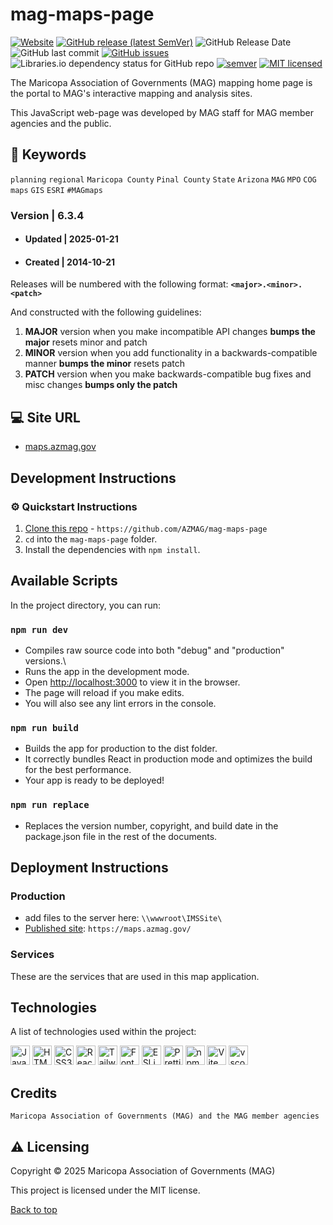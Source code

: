 # mag-maps-page

[![Website](https://img.shields.io/website-up-down-green-red/http/shields.io.svg?label=website)](http://maps.azmag.gov/)
[![GitHub release (latest SemVer)](https://img.shields.io/github/v/release/AZMAG/mag-maps-page?&logo=github&style=flat-square)](https://github.com/AZMAG/mag-maps-page/releases)
![GitHub Release Date](https://img.shields.io/github/release-date/AZMAG/mag-maps-page?&logo=github&style=flat-square)
![GitHub last commit](https://img.shields.io/github/last-commit/AZMAG/mag-maps-page?&logo=github&style=flat-square)
[![GitHub issues](https://img.shields.io/github/issues/AZMAG/mag-maps-page?&logo=github&style=flat-square)](https://github.com/AZMAG/mag-maps-page/issues)
![Libraries.io dependency status for GitHub repo](https://img.shields.io/librariesio/github/AZMAG/mag-maps-page?style=flat-square)
[![semver](https://img.shields.io/badge/semver-2.0.0-blue?style=flat-square)](https://semver.org/)
[![MIT licensed](https://img.shields.io/badge/license-MIT-blue.svg)](https://opensource.org/licenses/MIT)

The Maricopa Association of Governments (MAG) mapping home page is the portal to MAG's interactive mapping and analysis sites.

This JavaScript web-page was developed by MAG staff for MAG member agencies and the public.

## :key: Keywords

`planning` `regional` `Maricopa County` `Pinal County` `State` `Arizona` `MAG` `MPO` `COG` `maps` `GIS` `ESRI` `#MAGmaps`

### Version | 6.3.4

-   #### Updated | 2025-01-21

-   #### Created | 2014-10-21

Releases will be numbered with the following format: **`<major>.<minor>.<patch>`**

And constructed with the following guidelines:

1. **MAJOR** version when you make incompatible API changes **bumps the major** resets minor and patch
2. **MINOR** version when you add functionality in a backwards-compatible manner **bumps the minor** resets patch
3. **PATCH** version when you make backwards-compatible bug fixes and misc changes **bumps only the patch**

## :computer: Site URL

-   [maps.azmag.gov](https://maps.azmag.gov/)

## Development Instructions

### :gear: Quickstart Instructions

1. [Clone this repo](https://github.com/AZMAG/mag-maps-page) - `https://github.com/AZMAG/mag-maps-page`
2. `cd` into the `mag-maps-page` folder.
3. Install the dependencies with `npm install`.

## Available Scripts

In the project directory, you can run:

### `npm run dev`

-   Compiles raw source code into both "debug" and "production" versions.\
-   Runs the app in the development mode.
-   Open <http://localhost:3000> to view it in the browser.
-   The page will reload if you make edits.
-   You will also see any lint errors in the console.

### `npm run build`

-   Builds the app for production to the dist folder.
-   It correctly bundles React in production mode and optimizes the build for the best performance.
-   Your app is ready to be deployed!

### `npm run replace`

-   Replaces the version number, copyright, and build date in the package.json file in the rest of the documents.

## Deployment Instructions

### Production

-   add files to the server here: `\\wwwroot\IMSSite\`
-   [Published site](https://maps.azmag.gov/): `https://maps.azmag.gov/`

### Services

These are the services that are used in this map application.

## Technologies

A list of technologies used within the project:

<a href="https://developer.mozilla.org/en-US/docs/Web/JavaScript" title="JavaScript"><img src="https://github.com/get-icon/geticon/raw/master/icons/javascript.svg" alt="JavaScript" width="31px" height="31px"></a>
<a href="https://www.w3.org/TR/html5/" title="HTML5"><img src="https://github.com/get-icon/geticon/raw/master/icons/html-5.svg" alt="HTML5" width="31px" height="31px"></a>
<a href="https://www.w3.org/TR/CSS/" title="CSS3"><img src="https://github.com/get-icon/geticon/raw/master/icons/css-3.svg" alt="CSS3" width="31px" height="31px"></a>
<a href="https://reactjs.org/" title="React"><img src="https://github.com/get-icon/geticon/raw/master/icons/react.svg" alt="React" width="31px" height="31px"></a>
<a href="https://tailwindcss.com/" title="Tailwind CSS"><img src="https://github.com/get-icon/geticon/raw/master/icons/tailwindcss-icon.svg" alt="Tailwind CSS" width="31px" height="31px"></a>
<a href="https://fontawesome.com/" title="Font-Awesome"><img src="https://github.com/get-icon/geticon/raw/master/icons/font-awesome.svg" alt="Font-Awesome" width="31px" height="31px"></a>
<a href="https://eslint.org/" title="ESLint"><img src="https://github.com/get-icon/geticon/raw/master/icons/eslint.svg" alt="ESLint" width="31px" height="31px"></a>
<a href="https://prettier.io/" title="Prettier"><img src="https://github.com/get-icon/geticon/raw/master/icons/prettier.svg" alt="Prettier" width="31px" height="31px"></a>
<a href="https://www.npmjs.com/" title="npm"><img src="https://github.com/get-icon/geticon/raw/master/icons/npm.svg" alt="npm" width="31px" height="31px"></a>
<a href="https://vitejs.dev/" title="Vite"><img src="https://github.com/get-icon/geticon/raw/master/icons/vite.svg" alt="Vite" width="31px" height="31px"></a>
<a href="https://code.visualstudio.com/" title="vscode"><img src="https://github.com/get-icon/geticon/raw/master/icons/visual-studio-code.svg" alt="vscode" width="31px" height="31px"></a>

## Credits

`Maricopa Association of Governments (MAG) and the MAG member agencies`

## :warning: Licensing

Copyright &copy; 2025 Maricopa Association of Governments (MAG)

This project is licensed under the MIT license.

[MIT license]: LICENSE

[Back to top](#mag-maps-page)
